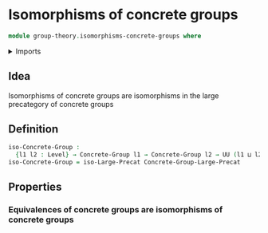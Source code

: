 # Isomorphisms of concrete groups

```agda
module group-theory.isomorphisms-concrete-groups where
```

<details><summary>Imports</summary>
```agda
open import foundation.universe-levels
open import category-theory.isomorphisms-large-precategories
open import group-theory.concrete-groups
open import group-theory.precategory-of-concrete-groups
```
</details>

## Idea

Isomorphisms of concrete groups are isomorphisms in the large precategory of concrete groups

## Definition

```agda
iso-Concrete-Group :
  {l1 l2 : Level} → Concrete-Group l1 → Concrete-Group l2 → UU (l1 ⊔ l2)
iso-Concrete-Group = iso-Large-Precat Concrete-Group-Large-Precat
```

## Properties

### Equivalences of concrete groups are isomorphisms of concrete groups

```agda

```
